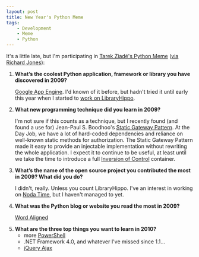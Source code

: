 ```yaml
---
layout: post
title: New Year's Python Meme
tags:
    - Development
    - Meme
    - Python
---
```

It's a little late, but I'm participating in <a href="http://tarekziade.wordpress.com/2009/12/28/new-years-python-meme/">Tarek Ziadé's Python Meme</a> (<a href="http://www.mechanicalcat.net/richard/log/Python/New_Year_s_Python_meme">via Richard Jones</a>):
<ol>
	<li><strong>What’s the coolest Python application, framework or library you have discovered in 2009?</strong>
              <p><a href="http://code.google.com/appengine/">Google App Engine</a>. I'd known of it before, but hadn't tried it until early this year when I started to <a href="/2010/01/08/meet-libraryhippo/">work on LibraryHippo</a>.</p></li>
	<li><strong>What new programming technique did you learn in 2009?</strong>
              <p>I'm not sure if this counts as a technique, but I recently found (and found a use for) Jean-Paul S. Boodhoo's <a href="http://blog.jpboodhoo.com/TheStaticGatewayPattern.aspx">Static Gateway Pattern</a>. At the Day Job, we have a lot of hard-coded dependencies and reliance on well-known static methods for authorization. The Static Gateway Pattern made it easy to provide an injectable implementation without rewriting the whole application. I expect it to continue to be useful, at least until we take the time to introduce a full  <a href="http://en.wikipedia.org/wiki/Inversion_of_Control">Inversion of Control</a> container.</p></li>
	<li><strong>What’s the name of the open source project you contributed the most in 2009? What did you do?</strong>
              <p>I didn't, really. Unless you count LibraryHippo. I've an interest in working on <a href="http://code.google.com/p/noda-time/">Noda Time</a>, but I haven't managed to yet.</p></li>
	<li><strong>What was the Python blog or website you read the most in 2009?</strong>
              <p><a href="http://wordaligned.org/">Word Aligned</a></p></li>
	<li><strong>What are the three top things you want to learn in 2010?</strong>
              <ul>
                  <li>more <a href="http://technet.microsoft.com/en-us/scriptcenter/dd742419.aspx">PowerShell</a></li>
                  <li>.NET Framework 4.0, and whatever I've missed since 1.1...</li>
                  <li><a href="http://api.jquery.com/category/ajax/">jQuery Ajax</a></li>
              </ul></li>
</ol>
